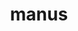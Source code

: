 ---
title: manus
meaning: hand
pos: noun
stem: man
genend: ī
abbgender: f.
abbgender2: fem.
gender: feminine
declension: fourth
---